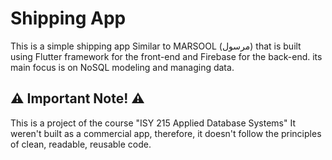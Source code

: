 # Shipping App
This is a simple shipping app Similar to MARSOOL (مرسول) that is built using Flutter framework for the front-end and Firebase for the back-end.
its main focus is on NoSQL modeling and managing data.
 
## ⚠ Important Note! ⚠
This is a project of the course "ISY 215 Applied Database Systems"
It weren't built as a commercial app, therefore, it doesn't follow the principles of clean, readable, reusable code.
